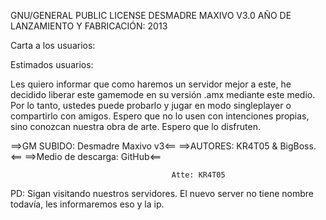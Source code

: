 GNU/GENERAL PUBLIC LICENSE
DESMADRE MAXIVO V3.0
AÑO DE LANZAMIENTO Y FABRICACIÓN: 2013

Carta a los usuarios:

Estimados usuarios:
  
Les quiero informar que como haremos un servidor mejor a este, he decidido liberar este gamemode en su versión .amx
mediante este medio.
Por lo tanto, ustedes puede probarlo y jugar en modo singleplayer o compartirlo con amigos.
Espero que no lo usen con intenciones propias, sino conozcan nuestra obra de arte. Espero que lo disfruten.

==>GM SUBIDO: Desmadre Maxivo v3<==
==>AUTORES: KR4T05 & BigBoss.<==
==>Medio de descarga: GitHub<==

										Atte: KR4T05

PD: Sigan visitando nuestros servidores.
El nuevo server no tiene nombre todavía, les informaremos eso y la ip.
